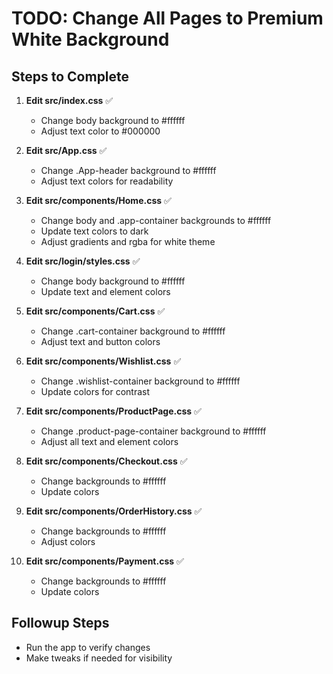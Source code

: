 # TODO: Change All Pages to Premium White Background

## Steps to Complete

1. **Edit src/index.css** ✅
   - Change body background to #ffffff
   - Adjust text color to #000000

2. **Edit src/App.css** ✅
   - Change .App-header background to #ffffff
   - Adjust text colors for readability

3. **Edit src/components/Home.css** ✅
   - Change body and .app-container backgrounds to #ffffff
   - Update text colors to dark
   - Adjust gradients and rgba for white theme

4. **Edit src/login/styles.css** ✅
   - Change body background to #ffffff
   - Update text and element colors

5. **Edit src/components/Cart.css** ✅
   - Change .cart-container background to #ffffff
   - Adjust text and button colors

6. **Edit src/components/Wishlist.css** ✅
   - Change .wishlist-container background to #ffffff
   - Update colors for contrast

7. **Edit src/components/ProductPage.css** ✅
   - Change .product-page-container background to #ffffff
   - Adjust all text and element colors

8. **Edit src/components/Checkout.css** ✅
   - Change backgrounds to #ffffff
   - Update colors

9. **Edit src/components/OrderHistory.css** ✅
   - Change backgrounds to #ffffff
   - Adjust colors

10. **Edit src/components/Payment.css** ✅
    - Change backgrounds to #ffffff
    - Update colors

## Followup Steps
- Run the app to verify changes
- Make tweaks if needed for visibility
